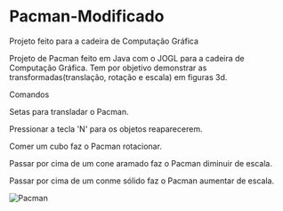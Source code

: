 # Pacman-Modificado
Projeto feito para a cadeira de Computação Gráfica

Projeto de Pacman feito em Java com o JOGL para a cadeira de Computação Gráfica.
Tem por objetivo demonstrar as transformadas(translação, rotação e escala) em figuras 3d.

Comandos 

 Setas para transladar o Pacman.
 
 Pressionar a tecla 'N' para os objetos reaparecerem.
 
 Comer um cubo faz o Pacman rotacionar.
 
 Passar por cima de um cone aramado faz o Pacman diminuir de escala.
 
 Passar por cima de um conme sólido faz o Pacman aumentar de escala.
 

![Pacman](https://user-images.githubusercontent.com/69995854/108367681-76816c00-71d8-11eb-8893-5201e63e06bb.png)
